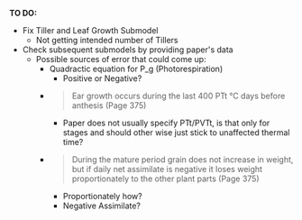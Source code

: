 **TO DO:**
- Fix Tiller and Leaf Growth Submodel
  - Not getting intended number of Tillers
- Check subsequent submodels by providing paper's data
  - Possible sources of error that could come up:
    - Quadractic equation for P_g (Photorespiration)
      - Positive or Negative?
    - > Ear growth occurs during the last 400 PTt °C days before anthesis (Page 375)
      - Paper does not usually specify PTt/PVTt, is that only for stages and should other wise just stick to unaffected thermal time?
    - >During the mature period grain does not increase in weight, but if daily net assimilate is negative it loses weight proportionately to the other plant parts (Page 375)
      - Proportionately how?
      - Negative Assimilate?

